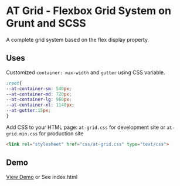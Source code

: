 # AT Grid - Flexbox Grid System on Grunt and SCSS

A complete grid system based on the flex display property.

## Uses
Customized `container: max-width` and `gutter` using CSS variable.

```css
:root{
--at-container-sm: 540px;
--at-container-md: 720px;
--at-container-lg: 960px;
--at-container-xl: 1140px;
--at-gutter:15px;
}
```
Add CSS to your HTML page: `at-grid.css` for development site or `at-grid.min.css` for production site
```html
<link rel="stylesheet" href="css/at-grid.css" type="text/css">
```
## Demo
[View Demo](https://codersantosh.github.io/at-grid/) or See index.html
